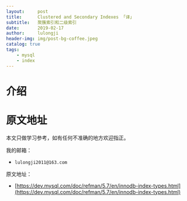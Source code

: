 ```yaml
---
layout:     post
title:      Clustered and Secondary Indexes 「译」
subtitle:   聚簇索引和二级索引
date:       2019-02-17
author:     lulongji
header-img: img/post-bg-coffee.jpeg
catalog: true
tags:
    - mysql
    - index
---
```



# 介绍


 
 

# 原文地址
本文只做学习参考，如有任何不准确的地方欢迎指正。

我的邮箱：
- ```lulongji2011@163.com```

原文地址：
- [https://dev.mysql.com/doc/refman/5.7/en/innodb-index-types.html](https://dev.mysql.com/doc/refman/5.7/en/innodb-index-types.html)
